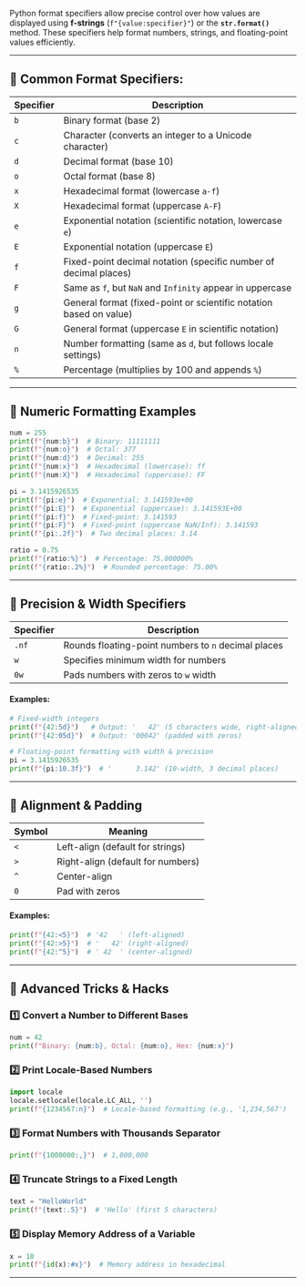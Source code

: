 

Python format specifiers allow precise control over how values are displayed using **f-strings** (`f"{value:specifier}"`) or the **`str.format()`** method. These specifiers help format numbers, strings, and floating-point values efficiently.

---

## **📌 Common Format Specifiers:**

|**Specifier**|**Description**|
|---|---|
|`b`|Binary format (base 2)|
|`c`|Character (converts an integer to a Unicode character)|
|`d`|Decimal format (base 10)|
|`o`|Octal format (base 8)|
|`x`|Hexadecimal format (lowercase `a-f`)|
|`X`|Hexadecimal format (uppercase `A-F`)|
|`e`|Exponential notation (scientific notation, lowercase `e`)|
|`E`|Exponential notation (uppercase `E`)|
|`f`|Fixed-point decimal notation (specific number of decimal places)|
|`F`|Same as `f`, but `NaN` and `Infinity` appear in uppercase|
|`g`|General format (fixed-point or scientific notation based on value)|
|`G`|General format (uppercase `E` in scientific notation)|
|`n`|Number formatting (same as `d`, but follows locale settings)|
|`%`|Percentage (multiplies by 100 and appends `%`)|

---

## **📌 Numeric Formatting Examples**

```python
num = 255
print(f"{num:b}")  # Binary: 11111111
print(f"{num:o}")  # Octal: 377
print(f"{num:d}")  # Decimal: 255
print(f"{num:x}")  # Hexadecimal (lowercase): ff
print(f"{num:X}")  # Hexadecimal (uppercase): FF
```

```python
pi = 3.1415926535
print(f"{pi:e}")  # Exponential: 3.141593e+00
print(f"{pi:E}")  # Exponential (uppercase): 3.141593E+00
print(f"{pi:f}")  # Fixed-point: 3.141593
print(f"{pi:F}")  # Fixed-point (uppercase NaN/Inf): 3.141593
print(f"{pi:.2f}")  # Two decimal places: 3.14
```

```python
ratio = 0.75
print(f"{ratio:%}")  # Percentage: 75.000000%
print(f"{ratio:.2%}")  # Rounded percentage: 75.00%
```

---

## **📌 Precision & Width Specifiers**

|**Specifier**|**Description**|
|---|---|
|`.nf`|Rounds floating-point numbers to `n` decimal places|
|`w`|Specifies minimum width for numbers|
|`0w`|Pads numbers with zeros to `w` width|

#### **Examples:**

```python
# Fixed-width integers
print(f"{42:5d}")   # Output: '   42' (5 characters wide, right-aligned)
print(f"{42:05d}")  # Output: '00042' (padded with zeros)

# Floating-point formatting with width & precision
pi = 3.1415926535
print(f"{pi:10.3f}")  # '      3.142' (10-width, 3 decimal places)
```

---

## **📌 Alignment & Padding**

|Symbol|Meaning|
|---|---|
|`<`|Left-align (default for strings)|
|`>`|Right-align (default for numbers)|
|`^`|Center-align|
|`0`|Pad with zeros|

#### **Examples:**

```python
print(f"{42:<5}")  # '42   ' (left-aligned)
print(f"{42:>5}")  # '   42' (right-aligned)
print(f"{42:^5}")  # ' 42  ' (center-aligned)
```

---

## **📌 Advanced Tricks & Hacks**

### **1️⃣ Convert a Number to Different Bases**

```python
num = 42
print(f"Binary: {num:b}, Octal: {num:o}, Hex: {num:x}")
```

### **2️⃣ Print Locale-Based Numbers**

```python
import locale
locale.setlocale(locale.LC_ALL, '')  
print(f"{1234567:n}")  # Locale-based formatting (e.g., '1,234,567')
```

### **3️⃣ Format Numbers with Thousands Separator**

```python
print(f"{1000000:,}")  # 1,000,000
```

### **4️⃣ Truncate Strings to a Fixed Length**

```python
text = "HelloWorld"
print(f"{text:.5}")  # 'Hello' (first 5 characters)
```

### **5️⃣ Display Memory Address of a Variable**

```python
x = 10
print(f"{id(x):#x}")  # Memory address in hexadecimal
```

---
